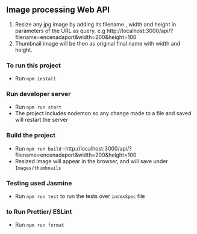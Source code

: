 ## Image processing Web API
1) Resize any jpg image by adding its filename , width and height in  parameters of the URL as query. e.g http://localhost:3000/api/?filename=encenadaport&width=200&height=100
2) Thumbnail image will be then as original final name with width and height.

### To run this project
- Run ```npm install```

### Run developer server
- Run ```npm run start```
- The project includes nodemon so any change made to a file and saved will restart the server

### Build the project
- Run ```npm run build```
-http://localhost:3000/api/?filename=encenadaport&width=200&height=100
- Resized image will appear in the browser, and will save under ```Images/thumbnails```

### Testing used Jasmine
- Run ```npm run test``` to run the tests  over ```indexSpec``` file

### to Run Prettier/ ESLint
- Run ```npm run format``` 

